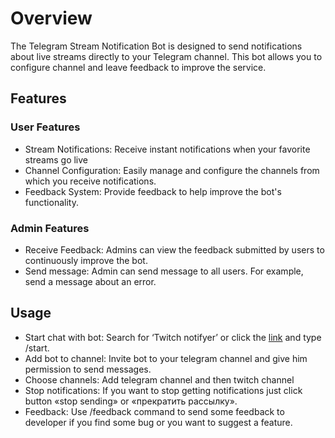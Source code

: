 # **Overview**

The Telegram Stream Notification Bot is designed to send notifications about live streams directly to your Telegram channel. This bot allows you to configure channel and leave feedback to improve the service.

## **Features**

### **User Features**
* Stream Notifications: Receive instant notifications when your favorite streams go live
* Channel Configuration: Easily manage and configure the channels from which you receive notifications.
*	Feedback System: Provide feedback to help improve the bot's functionality.

### **Admin Features**
* Receive Feedback: Admins can view the feedback submitted by users to continuously improve the bot.
* Send message: Admin can send message to all users. For example, send a message about an error.

## **Usage**
*	Start chat with bot: Search for ‘Twitch notifyer’ or click the [link](https://t.me/Sander123bot) and type /start.
*	Add bot to channel: Invite bot to your telegram channel and give him permission to send messages.
*	Choose channels: Add telegram channel and then twitch channel
*	Stop notifications: If you want to stop getting notifications just click button «stop sending» or «прекратить рассылку».
*	Feedback: Use /feedback command to send some feedback to developer if  you find some bug or you want to suggest a feature.

